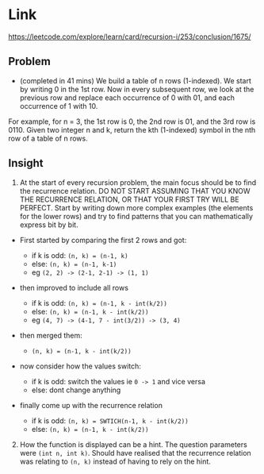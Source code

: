 # Link
https://leetcode.com/explore/learn/card/recursion-i/253/conclusion/1675/

## Problem 
* (completed in 41 mins)
We build a table of n rows (1-indexed). We start by writing 0 in the 1st row. Now in every subsequent row, we look at the previous row and replace each occurrence of 0 with 01, and each occurrence of 1 with 10.

For example, for n = 3, the 1st row is 0, the 2nd row is 01, and the 3rd row is 0110.
Given two integer n and k, return the kth (1-indexed) symbol in the nth row of a table of n rows.

## Insight
1. At the start of every recursion problem, the main focus should be to find the recurrence relation. DO NOT START ASSUMING THAT YOU KNOW THE RECURRENCE RELATION, OR THAT YOUR FIRST TRY WILL BE PERFECT. Start by writing down more complex examples (the elements for the lower rows) and try to find patterns that you can mathematically express bit by bit.
- First started by comparing the first 2 rows and got:
    - if k is odd: `(n, k) = (n-1, k)`
    - else: `(n, k) = (n-1, k-1)`
    - eg `(2, 2) -> (2-1, 2-1) -> (1, 1)`

- then improved to include all rows
    - if k is odd: `(n, k) = (n-1, k - int(k/2))`
    - else: `(n, k) = (n-1, k - int(k/2))`
    - eg `(4, 7) -> (4-1, 7 - int(3/2)) -> (3, 4)`

- then merged them:
    - `(n, k) = (n-1, k - int(k/2))`

- now consider how the values switch:
    - if k is odd: switch the values ie `0 -> 1` and vice versa
    - else: dont change anything

- finally come up with the recurrence relation
    - if k is odd: `(n, k) = SWTICH(n-1, k - int(k/2))`
    - else: `(n, k) = (n-1, k - int(k/2))`



2. How the function is displayed can be a hint. The question parameters were `(int n, int k)`. Should have realised that the recurrence relation was relating to `(n, k)` instead of having to rely on the hint.

